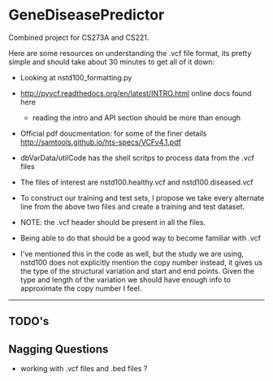 GeneDiseasePredictor
====================

Combined project for CS273A and CS221. 

Here are some resources on understanding the .vcf file format, its pretty simple and should take about 30 minutes to get all of it down: 

* Looking at nstd100_formatting.py
* http://pyvcf.readthedocs.org/en/latest/INTRO.html online docs found here 
  * reading the intro and API section should be more than enough 
* Official pdf doucmentation: for some of the finer details http://samtools.github.io/hts-specs/VCFv4.1.pdf

* dbVarData/utilCode has the shell scritps to process data from the .vcf files
* The files of interest are nstd100.healthy.vcf and nstd100.diseased.vcf
* To construct our training and test sets, I propose we take every alternate line from the above two files and create a training and test dataset. 
* NOTE: the .vcf header should be present in all the files. 
* Being able to do that should be a good way to become familiar with .vcf 
* I've mentioned this in the code as well, but the study we are using, nstd100 does not explicitly mention the copy number instead, it gives us the type of the structural variation and start and end points. Given the type and length of the variation we should have enough info to approximate the copy number I feel. 

--------------------------------

## TODO's 

## Nagging Questions 

* working with .vcf files and .bed files ? 
